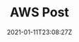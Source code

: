 ---
title: "AWS Post"
date: 2021-01-11T23:08:27Z
draft: true
tags: [tag1, tag2]
image: "/image/blog-pic.png"
description: "A smalll description"
showDate: true    # to enable/disable showing dates
math: false              # to enable showing equations (katex)
chordsheet: true        # to add chordsheet styelsheet


---